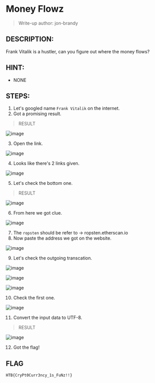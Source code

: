 # Money Flowz
> Write-up author: jon-brandy
## DESCRIPTION:
Frank Vitalik is a hustler, can you figure out where the money flows?
## HINT:
- NONE
## STEPS:
1. Let's googled name `Frank Vitalik` on the internet.
2. Got a promising result.

> RESULT

![image](https://user-images.githubusercontent.com/70703371/209418693-8d25ba77-7b35-49e4-9d70-a7547267e14a.png)


3. Open the link.

![image](https://user-images.githubusercontent.com/70703371/209418795-d7663beb-091e-439d-b85a-6939b46a396e.png)


4. Looks like there's 2 links given.

![image](https://user-images.githubusercontent.com/70703371/209418822-32cdf347-cef1-49fe-9ac5-49e74ba8f5ff.png)


5. Let's check the bottom one.

> RESULT

![image](https://user-images.githubusercontent.com/70703371/209418844-e84e5d86-ff20-4c48-a428-12cec68c8202.png)


6. From here we got clue.

![image](https://user-images.githubusercontent.com/70703371/209418875-45727ef3-43e9-4c55-b0d0-2a9b285c1012.png)


7. The `ropsten` should be refer to -> ropsten.etherscan.io
8. Now paste the address we got on the website.

![image](https://user-images.githubusercontent.com/70703371/209418934-a4021135-dd6a-42ca-b5ed-c9209a151374.png)


9. Let's check the outgoing transcation.

![image](https://user-images.githubusercontent.com/70703371/209419175-852aea9c-1580-4775-969f-bf76e0dff63d.png)


![image](https://user-images.githubusercontent.com/70703371/209419186-7f38ffdb-0b85-4eb1-8931-26c3429267ed.png)


![image](https://user-images.githubusercontent.com/70703371/209419190-ad8591bf-f0c2-4614-8b04-9e7f1c777cb0.png)


10. Check the first one.

![image](https://user-images.githubusercontent.com/70703371/209419206-5ccc8195-daf4-48b5-b407-74af214b3090.png)


11. Convert the input data to UTF-8.

> RESULT

![image](https://user-images.githubusercontent.com/70703371/209419212-9b6cb417-7ba4-47bf-8c3c-9092206d2d47.png)


12. Got the flag!

## FLAG

```
HTB{CryPt0Curr3ncy_1s_FuNz!!}
```
